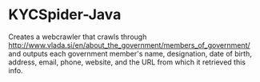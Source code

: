 # KYCSpider-Java
Creates a webcrawler that crawls through http://www.vlada.si/en/about_the_government/members_of_government/ and outputs each government member's name, designation, date of birth, address, email, phone, website, and the URL from which it retrieved this info.
